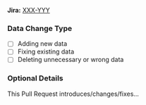 **Jira:** [XXX-YYY](http://jira.photobox.com/browse/XXX-YYY)

### Data Change Type

- [ ] Adding new data
- [ ] Fixing existing data
- [ ] Deleting unnecessary or wrong data

### Optional Details

This Pull Request introduces/changes/fixes...
